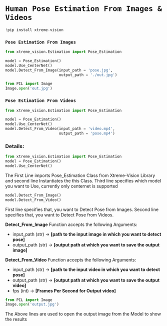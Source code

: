 # **`Human Pose Estimation From Images & Videos`**
```python
!pip install xtreme-vision
```


### **`Pose Estimation From Images`** 

```python
from xtreme_vision.Estimation import Pose_Estimation

model = Pose_Estimation()
model.Use_CenterNet()
model.Detect_From_Image(input_path = 'pose.jpg', 
                        output_path = './out.jpg')

from PIL import Image
Image.open('out.jpg')
```

### **`Pose Estimation From Videos`** 

```python
from xtreme_vision.Estimation import Pose_Estimation

model = Pose_Estimation()
model.Use_CenterNet()
model.Detect_From_Video(input_path = 'video.mp4', 
                        output_path = 'pose.mp4')
```

### Details:
```python
from xtreme_vision.Estimation import Pose_Estimation
model = Pose_Estimation()
model.Use_CenterNet()
```
The First Line imports Pose_Estimation Class from Xtreme-Vision Library and
second line Instantiates the this Class.
Third line specifies which model you want to Use, currently only centernet is supported

```python
model.Detect_From_Image()
model.Detect_From_Video()
```
First line specifies that, you want to Detect Pose from Images.
Second line specifies that, you want to Detect Pose from Videos.


**Detect_From_Image** Function accepts the following Arguments:
  - input_path (str) -> **[path to the input image in which you want to detect pose]**
  - output_path (str) -> **[output path at which you want to save the output image]**

**Detect_From_Video** Function accepts the following Arguments:
  - input_path (str) -> **[path to the input video in which you want to detect pose]**
  - output_path (str) -> **[output path at which you want to save the output video]**
  - fps (int) -> **[Frames Per Second for Output video]**

```python
from PIL import Image
Image.open('output.jpg')
```
The Above lines are used to open the output image from the Model to show the results